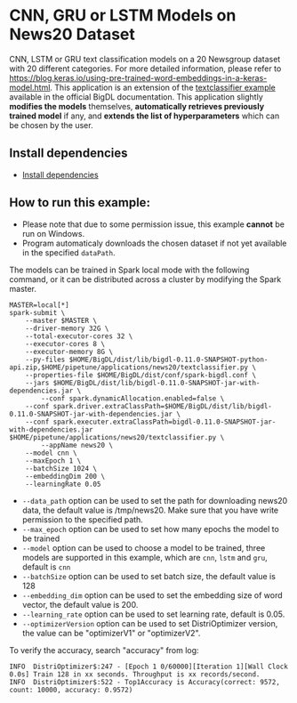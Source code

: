 # CNN, GRU or LSTM Models on News20 Dataset

CNN, LSTM or GRU text classification models on a 20 Newsgroup dataset with 20 different categories. 
For more detailed information, please refer to <https://blog.keras.io/using-pre-trained-word-embeddings-in-a-keras-model.html>. 
This application is an extension of the [textclassifier example](https://github.com/intel-analytics/BigDL/tree/master/pyspark/bigdl/models/textclassifier) 
available in the official BigDL documentation. This application slightly **modifies the models** themselves, 
**automatically retrieves previously trained model** if any, and **extends the list of hyperparameters** which can be chosen by the user.

## Install dependencies
 * [Install dependencies](../../README.md#install.bigdl.dependencies)

## How to run this example:
- Please note that due to some permission issue, this example **cannot** be run on Windows.
- Program automaticaly downloads the chosen dataset if not yet available in the specified `dataPath`.

The models can be trained in Spark local mode with the following command, or it can be distributed across a cluster by modifying the Spark master.

```{r, engine='sh'}
MASTER=local[*]
spark-submit \
	--master $MASTER \
	--driver-memory 32G \
	--total-executor-cores 32 \
	--executor-cores 8 \
	--executor-memory 8G \
	--py-files $HOME/BigDL/dist/lib/bigdl-0.11.0-SNAPSHOT-python-api.zip,$HOME/pipetune/applications/news20/textclassifier.py \
	--properties-file $HOME/BigDL/dist/conf/spark-bigdl.conf \
	--jars $HOME/BigDL/dist/lib/bigdl-0.11.0-SNAPSHOT-jar-with-dependencies.jar \
        --conf spark.dynamicAllocation.enabled=false \
	--conf spark.driver.extraClassPath=$HOME/BigDL/dist/lib/bigdl-0.11.0-SNAPSHOT-jar-with-dependencies.jar \
	--conf spark.executer.extraClassPath=bigdl-0.11.0-SNAPSHOT-jar-with-dependencies.jar $HOME/pipetune/applications/news20/textclassifier.py \
        --appName news20 \
	--model cnn \
	--maxEpoch 1 \
	--batchSize 1024 \
	--embeddingDim 200 \
	--learningRate 0.05
 ```

* `--data_path` option can be used to set the path for downloading news20 data, the default value is /tmp/news20. Make sure that you have write permission to the specified path.
* `--max_epoch` option can be used to set how many epochs the model to be trained
* `--model` option can be used to choose a model to be trained, three models are supported in this example,
which are `cnn`, `lstm` and `gru`, default is `cnn`
* `--batchSize` option can be used to set batch size, the default value is 128
* `--embedding_dim` option can be used to set the embedding size of word vector, the default value is 200.
* `--learning_rate` option can be used to set learning rate, default is 0.05.
* `--optimizerVersion` option can be used to set DistriOptimizer version, the value can be "optimizerV1" or "optimizerV2".

To verify the accuracy, search "accuracy" from log:

```
INFO  DistriOptimizer$:247 - [Epoch 1 0/60000][Iteration 1][Wall Clock 0.0s] Train 128 in xx seconds. Throughput is xx records/second.
INFO  DistriOptimizer$:522 - Top1Accuracy is Accuracy(correct: 9572, count: 10000, accuracy: 0.9572)
```
